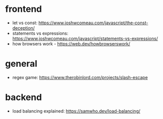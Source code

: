 # frontend

- let vs const: https://www.joshwcomeau.com/javascript/the-const-deception/
- statements vs expressions: https://www.joshwcomeau.com/javascript/statements-vs-expressions/
- how browsers work - https://web.dev/howbrowserswork/

# general
- regex game: https://www.therobinlord.com/projects/slash-escape

# backend
- load balancing explained: https://samwho.dev/load-balancing/
